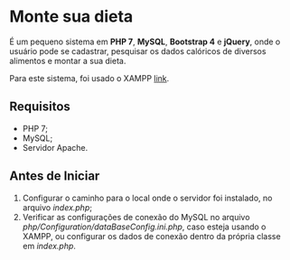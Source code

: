 # Monte sua dieta

É um pequeno sistema em **PHP 7**, **MySQL**, **Bootstrap 4** e **jQuery**, onde o usuário pode se cadastrar, pesquisar os dados calóricos de diversos alimentos e montar a sua dieta.

Para este sistema, foi usado o XAMPP [link](https://www.apachefriends.org/pt_br/download.html).

## Requisitos

 - PHP 7;
 - MySQL;
 - Servidor Apache.

## Antes de Iniciar

 1. Configurar o caminho para o local onde o servidor foi instalado, no arquivo *index.php*;
 2. Verificar as configurações de conexão do MySQL no arquivo *php/Configuration/dataBaseConfig.ini.php*, caso esteja usando o XAMPP, ou configurar os dados de conexão dentro da própria classe em *index.php*.